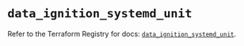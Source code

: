 # `data_ignition_systemd_unit`

Refer to the Terraform Registry for docs: [`data_ignition_systemd_unit`](https://registry.terraform.io/providers/andrewchubatiuk/ignition/0.0.1/docs/data-sources/systemd_unit).
